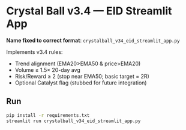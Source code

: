 # Crystal Ball v3.4 — EID Streamlit App

**Name fixed to correct format**: `crystalball_v34_eid_streamlit_app.py`

Implements v3.4 rules:
- Trend alignment (EMA20>EMA50 & price>EMA20)
- Volume ≥ 1.5× 20-day avg
- Risk/Reward ≥ 2 (stop near EMA50; basic target = 2R)
- Optional Catalyst flag (stubbed for future integration)

## Run
```bash
pip install -r requirements.txt
streamlit run crystalball_v34_eid_streamlit_app.py
```
